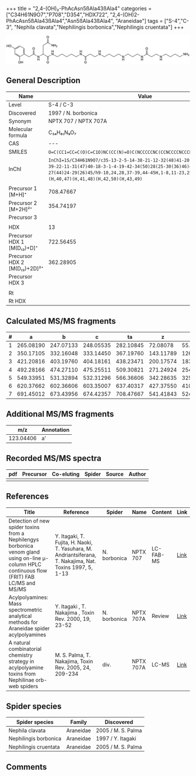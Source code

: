 +++
title = "2,4-(OH)₂-PhAcAsn5ßAla43ßAla4"
categories = ["C34H61N9O7","P708","D354","HDX722",
"2,4-(OH)2-PhAcAsn5ßAla43ßAla4","Asn5ßAla43ßAla4",
"Araneidae"]
tags = ["S-4","C-3",
"Nephila clavata","Nephilingis borbonica","Nephilingis cruentata"]
+++

![](/img/2-4-OH2-PhAcAsn5bAla43bAla4.png)

## General Description

| Name                         | Value                |
|------------------------------|----------------------|
| Level                        | S-4 / C-3                    |
| Discovered                   | 1997 / N. borbonica  |
| Synonym                      | NPTX 707 / NPTX 707A |
| Molecular formula            | C₃₄H₆₁N₉O₇           |
| CAS                          | ---                  |
| SMILES | `O=C(CC1=CC=C(O)C=C1O)NC(CC(N)=O)C(NCCCCCNC(CCNCCCCNCCCNC(CCNCCCCN)=O)=O)=O`  |
| InChI  | `InChI=1S/C34H61N9O7/c35-13-2-5-14-38-21-12-32(48)41-20-8-17-37-15-6-7-16-39-22-11-31(47)40-18-3-1-4-19-42-34(50)28(25-30(36)46)43-33(49)23-26-9-10-27(44)24-29(26)45/h9-10,24,28,37-39,44-45H,1-8,11-23,25,35H2,(H2,36,46)(H,40,47)(H,41,48)(H,42,50)(H,43,49)`  |
|                              |                      |
| Precursor 1 [M+H]⁺       | 708.47667      |
| Precursor 2 [M+2H]²⁺        | 354.74197       |
| Precursor 3                  |                      |
|                              |                      |
| HDX                          | 13                   |
| Precursor HDX 1 [M(D₁₃)+D]⁺   | 722.56455            |
| Precursor HDX 2 [M(D₁₃)+2D]²⁺ | 362.28905            |
| Precursor HDX 3              |                      |
|                              |                      |
| Rt                           |                      |
| Rt HDX                       |                      |

## Calculated MS/MS fragments

| # | a         | b         | c         | ta        | z         | y         | tz        |
|---|-----------|-----------|-----------|-----------|-----------|-----------|-----------|
| 1 | 265.08190 | 247.07133 | 248.05535 | 282.10845 | 72.08078 | 55.05423 | 89.10732 |
| 2 | 350.17105 | 332.16048 | 333.14450 | 367.19760 | 143.11789 | 126.09134 | 160.14444 |
| 3 | 421.20816 | 403.19760 | 404.18161 | 438.23471 | 200.17574 | 183.14919 | 217.20229 |
| 4 | 492.28166 | 474.27110 | 475.25511 | 509.30821 | 271.24924 | 254.22269 | 288.27579 |
| 5 | 549.33951 | 531.32894 | 532.31296 | 566.36606 | 342.28635 | 325.25980 | 359.31290 |
| 6 | 620.37662 | 602.36606 | 603.35007 | 637.40317 | 427.37550 | 410.34895 | 444.40205 |
| 7 | 691.45012 | 673.43956 | 674.42357 | 708.47667 | 541.41843 | 524.39188 | 558.44498 |

## Additional MS/MS fragments

| m/z       | Annotation |
|-----------|------------|
| 123.04406 | a'         |

## Recorded MS/MS spectra

| pdf | Precursor | Co-eluting | Spider | Source | Author |
|-----|-----------|------------|--------|--------|--------|
|     |           |            |        |        |        |

## References

| Title                                                                                                                                          | Reference                                                                                                 | Spider       | Name       | Content   | Link                                                                                                              |
|------------------------------------------------------------------------------------------------------------------------------------------------|-----------------------------------------------------------------------------------------------------------|--------------|------------|-----------|-------------------------------------------------------------------------------------------------------------------|
| Detection of new spider toxins from a Nephilengys borbonica venom gland using on-line µ-column HPLC continuous flow (FRIT) FAB LC/MS and MS/MS | Y. Itagaki, T. Fujita, H. Naoki, T. Yasuhara, M. Andriantsiferana, T. Nakajima, Nat. Toxins 1997, 5, 1-13 | N. borbonica | NPTX 707   | LC-FAB-MS | [Link](https://onlinelibrary.wiley.com/doi/abs/10.1002/%28SICI%29%281997%295%3A1%3C1%3A%3AAID-NT1%3E3.0.CO%3B2-8) |
| Acylpolyamines: Mass spectrometric analytical methods for Araneidae spider acylpolyamines                                                      | Y. Itagaki , T. Nakajima , Toxin Rev. 2000, 19, 23-52                                                     | N. borbonica | NPTX 707A | Review    | [Link](https://www.tandfonline.com/doi/abs/10.1081/TXR-100100314)                                                 |
| A natural combinatorial chemistry strategy in acylpolyamine toxins from Nephilinae orb-web spiders                                             | M. S. Palma, T. Nakajima, Toxin Rev. 2005, 24, 209-234                                                    | div.         | NPTX 707A  | LC-MS     | [Link](https://www.tandfonline.com/doi/abs/10.1081/TXR-200057857)                                                 |

## Spider species

| Spider species        | Family    | Discovered         |
|-----------------------|-----------|--------------------|
| Nephila clavata       | Araneidae | 2005 / M. S. Palma |
| Nephilingis borbonica | Araneidae | 1997 / Y. Itagaki  |
| Nephilingis cruentata | Araneidae | 2005 / M. S. Palma |

## Comments